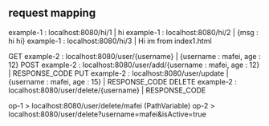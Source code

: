 ## request mapping

example-1 : localhost:8080/hi/1 | hi
example-1 : localhost:8080/hi/2 | {msg : hi hi}
example-1 : localhost:8080/hi/3 | Hi im from index1.html

GET example-2 : localhost:8080/user/{username} | {username : mafei, age : 12}
POST example-2 : localhost:8080/user/add/{username : mafei, age : 12} | RESPONSE_CODE
PUT example-2 : localhost:8080/user/update | {username : mafei, age : 15} | RESPONSE_CODE
DELETE example-2 : localhost:8080/user/delete/{username} | RESPONSE_CODE

op-1 > localhost:8080/user/delete/mafei (PathVariable)
op-2 > localhost:8080/user/delete?username=mafei&isActive=true



